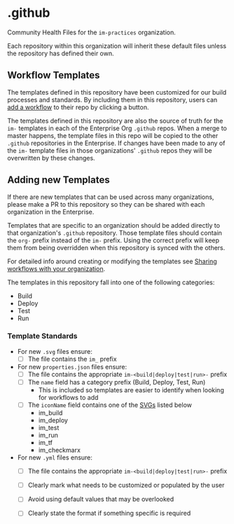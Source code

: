 # .github
Community Health Files for the `im-practices` organization.

Each repository within this organization will inherit these default files unless the repository has defined their own.

## Workflow Templates
The templates defined in this repository have been customized for our build processes and standards.  By including them in this repository, users can [add a workflow] to their repo by clicking a button.

The templates defined in this repository are also the source of truth for the `im-` templates in each of the Enterprise Org `.github` repos.  When a merge to master happens, the template files in this repo will be copied to the other `.github` repositories in the Enterprise.  If changes have been made to any of the `im-` template files in those organizations' `.github` repos they will be overwritten by these changes.

## Adding new Templates
If there are new templates that can be used across many organizations, please make a PR to this repository so they can be shared with each organization in the Enterprise.  

Templates that are specific to an organization should be added directly to that organization's `.github` repository.  Those template files should contain the `org-` prefix instead of the `im-` prefix.  Using the correct prefix will keep them from being overridden when this repository is synced with the others.

For detailed info around creating or modifying the templates see [Sharing workflows with your organization].

The templates in this repository fall into one of the following categories:
- Build
- Deploy
- Test
- Run
 
### Template Standards
- For new `.svg` files ensure:
  - [ ] The file contains the `im_` prefix
- For new `properties.json` files ensure:
  - [ ] The file contains the appropriate `im-<build|deploy|test|run>-` prefix
  - [ ] The `name` field has a category prefix (Build, Deploy, Test, Run)
    - This is included so templates are easier to identify when looking for workflows to add
  - [ ] The `iconName` field contains one of the [SVGs](#svgs) listed below
    - im_build
    - im_deploy
    - im_test
    - im_run
    - im_tf
    - im_checkmarx
- For new `.yml` files ensure:
  - [ ] The file contains the appropriate `im-<build|deploy|test|run>-` prefix
  - [ ] Clearly mark what needs to be customized or populated by the user
  - [ ] Avoid using default values that may be overlooked
  - [ ] Clearly state the format if something specific is required
  

[add a workflow]: https://docs.github.com/en/actions/guides/setting-up-continuous-integration-using-workflow-templates
[Sharing workflows with your organization]: https://docs.github.com/en/actions/learn-github-actions/sharing-workflows-with-your-organization